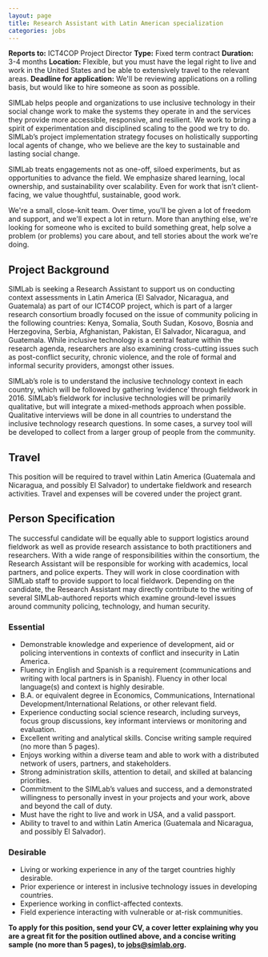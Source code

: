 ```yaml
---
layout: page
title: Research Assistant with Latin American specialization
categories: jobs
---
```

**Reports to:** ICT4COP Project Director
**Type:** Fixed term contract
**Duration:** 3-4 months
**Location:** Flexible, but you must have the legal right to live and work in the United States and be able to extensively travel to the relevant areas.
**Deadline for application:** We'll be reviewing applications on a rolling basis, but would like to hire someone as soon as possible. 

SIMLab helps people and organizations to use inclusive technology in their social change work to make the systems they operate in and the services they provide more accessible, responsive, and resilient. We work to bring a spirit of experimentation and disciplined scaling to the good we try to do. SIMLab’s project implementation strategy focuses on holistically supporting local agents of change, who we believe are the key to sustainable and lasting social change.

SIMLab treats engagements not as one-off, siloed experiments, but as opportunities to advance the field. We emphasize shared learning, local ownership, and sustainability over scalability. Even for work that isn’t client-facing, we value thoughtful, sustainable, good work.

We're a small, close-knit team. Over time, you'll be given a lot of freedom and support, and we'll expect a lot in return. More than anything else, we're looking for someone who is excited to build something great, help solve a problem (or problems) you care about, and tell stories about the work we're doing.

## Project Background
SIMLab is seeking a Research Assistant to support us on conducting context assessments in Latin America (El Salvador, Nicaragua, and Guatemala) as part of our ICT4COP project, which is part of a larger research consortium broadly focused on the issue of community policing in the following countries: Kenya, Somalia, South Sudan, Kosovo, Bosnia and Herzegovina, Serbia, Afghanistan, Pakistan, El Salvador, Nicaragua, and Guatemala. While inclusive technology is a central feature within the research agenda, researchers are also examining cross-cutting issues such as post-conflict security, chronic violence, and the role of formal and informal security providers, amongst other issues.

SIMLab’s role is to understand the inclusive technology context in each country, which will be followed by gathering ‘evidence’ through fieldwork in 2016. SIMLab’s fieldwork for inclusive technologies will be primarily qualitative, but will integrate a mixed-methods approach when possible. Qualitative interviews will be done in all countries to understand the inclusive technology research questions. In some cases, a survey tool will be developed to collect from a larger group of people from the community.

## Travel
This position will be required to travel within Latin America (Guatemala and Nicaragua, and possibly El Salvador) to undertake fieldwork and research activities. Travel and expenses will be covered under the project grant.

## Person Specification
The successful candidate will be equally able to support logistics around fieldwork as well as provide research assistance to both practitioners and researchers. With a wide range of responsibilities within the consortium, the Research Assistant will be responsible for working with academics, local partners, and police experts. They will work in close coordination with SIMLab staff to provide support to local fieldwork. Depending on the candidate, the Research Assistant may directly contribute to the writing of several SIMLab-authored reports which examine ground-level issues around community policing, technology, and human security.

### Essential
* Demonstrable knowledge and experience of development, aid or policing interventions in contexts of conflict and insecurity in Latin America.
*	Fluency in English and Spanish is a requirement (communications and writing with local partners is in Spanish). Fluency in other local language(s) and context is highly desirable.
* B.A. or equivalent degree in Economics, Communications, International Development/International Relations, or other relevant field.
*	Experience conducting social science research, including surveys, focus group discussions, key informant interviews or monitoring and evaluation.
*	Excellent writing and analytical skills. Concise writing sample required (no more than 5 pages).
*	Enjoys working within a diverse team and able to work with a distributed network of users, partners, and stakeholders.
*	Strong administration skills, attention to detail, and skilled at balancing priorities.
*	Commitment to the SIMLab’s values and success, and a demonstrated willingness to personally invest in your projects and your work, above and beyond the call of duty.
*	Must have the right to live and work in USA, and a valid passport.
*	Ability to travel to and within Latin America (Guatemala and Nicaragua, and possibly El Salvador).

### Desirable
*	Living or working experience in any of the target countries highly desirable.
*	Prior experience or interest in inclusive technology issues in developing countries.
*	Experience working in conflict-affected contexts.
*	Field experience interacting with vulnerable or at-risk communities.

**To  apply for this position, send your CV, a cover letter explaining why you are a great fit for the position outlined above, and a concise writing sample (no more than 5 pages), to jobs@simlab.org.**
